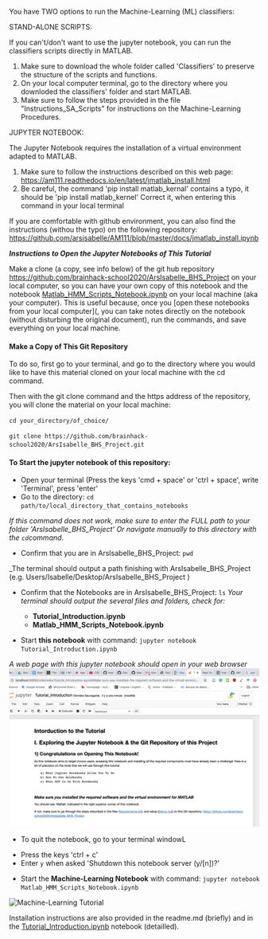 You have TWO options to run the Machine-Learning (ML) classifiers:

STAND-ALONE SCRIPTS:

If you can't/don't want to use the jupyter notebook, you can run the classifiers scripts directly in MATLAB. 
1) Make sure to download the whole folder called 'Classifiers' to preserve the structure of the scripts and functions. 
2) On your local computer terminal, go to the directory where you downloded the classifiers' folder and start MATLAB. 
3) Make sure to follow the steps provided in the file "Instructions_SA_Scripts" for instructions on the Machine-Learning Procedures.     

JUPYTER NOTEBOOK:

The Jupyter Notebook requires the installation of a virtual environment adapted to MATLAB. 
1) Make sure to follow the instructions described on this web page:
https://am111.readthedocs.io/en/latest/jmatlab_install.html 
2) Be careful, the command 'pip install matlab_kernal' contains a typo, it should be 'pip install matlab_kernel'
Correct it, when entering this command in your local terminal 

If you are comfortable with github environment, you can also find the instructions (withou the typo) on the following repository: 
https://github.com/arsisabelle/AM111/blob/master/docs/jmatlab_install.ipynb

***Instructions to Open the Jupyter Notebooks of This Tutorial***

Make a clone (a copy, see info below) of the git hub repository https://github.com/brainhack-school2020/ArsIsabelle_BHS_Project on your local computer, so you can have your own copy of this notebook and the notebook [Matlab_HMM_Scripts_Notebook.ipynb](https://github.com/brainhack-school2020/ArsIsabelle_BHS_Project/Matlab_HMM_Scripts_Notebook.ipynb) on your local machine (aka your computer). This is useful because, once you [open these notebooks from your local computer](, you can take notes directly on the notebook (without disturbing the original document), run the commands, and save everything on your local machine.

#### Make a Copy of This Git Repository

To do so, first go to your terminal, and go to the directory where you 
would like to have this material cloned on your local machine with the cd command. 

Then with the git clone command and the https address of the repository, you will clone the material on your local machine: 

`cd your_directory/of_choice/`

`git clone https://github.com/brainhack-school2020/ArsIsabelle_BHS_Project.git`     

#### To Start the jupyter notebook of this repository: 

* Open your terminal (Press the keys 'cmd + space' or 'ctrl + space', write 'Terminal', press 'enter'
* Go to the directory: `cd path/to/local_directory_that_contains_notebooks`

_If this command does not work, make sure to enter the FULL path to your folder 'ArsIsabelle_BHS_Project' 
Or navigate manually to this directory with the `cd`command_.

* Confirm that you are in ArsIsabelle_BHS_Project: `pwd`

_The terminal should output a path finishing with ArsIsabelle_BHS_Project (e.g. Users/Isabelle/Desktop/ArsIsabelle_BHS_Project )

* Confirm that the Notebooks are in ArsIsabelle_BHS_Project: `ls`
_Your terminal should output the several files and folders, check for:_
    - __Tutorial_Introduction.ipynb__
    - __Matlab_HMM_Scripts_Notebook.ipynb__

* Start __this notebook__ with command: `jupyter notebook Tutorial_Introduction.ipynb`

_A web page with this jupyter notebook should open in your web browser_
![Tutorial Introduction](/images/Tutorial_Introduction.png)

* To quit the notebook, go to your terminal windowL
- Press the keys 'ctrl + c'
- Enter `y` when asked 'Shutdown this notebook server (y/[n])?'

* Start the __Machine-Learning Notebook__ with command: `jupyter notebook Matlab_HMM_Scripts_Notebook.ipynb`

![Machine-Learning Tutorial](/images/ML_Notebook.png)

Installation instructions are also provided in the readme.md (briefly) and in the [Tutorial_Introduction.ipynb](https://github.com/brainhack-school2020/ArsIsabelle_BHS_Project/blob/master/Tutorial_Introduction.ipynb) notebook (detailled).
